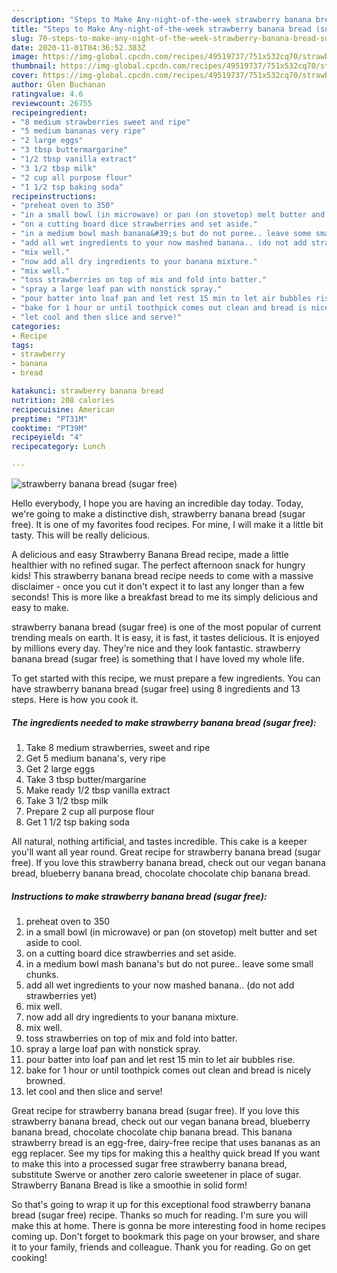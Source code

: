 ```yaml
---
description: "Steps to Make Any-night-of-the-week strawberry banana bread (sugar free)"
title: "Steps to Make Any-night-of-the-week strawberry banana bread (sugar free)"
slug: 70-steps-to-make-any-night-of-the-week-strawberry-banana-bread-sugar-free
date: 2020-11-01T04:36:52.383Z
image: https://img-global.cpcdn.com/recipes/49519737/751x532cq70/strawberry-banana-bread-sugar-free-recipe-main-photo.jpg
thumbnail: https://img-global.cpcdn.com/recipes/49519737/751x532cq70/strawberry-banana-bread-sugar-free-recipe-main-photo.jpg
cover: https://img-global.cpcdn.com/recipes/49519737/751x532cq70/strawberry-banana-bread-sugar-free-recipe-main-photo.jpg
author: Glen Buchanan
ratingvalue: 4.6
reviewcount: 26755
recipeingredient:
- "8 medium strawberries sweet and ripe"
- "5 medium bananas very ripe"
- "2 large eggs"
- "3 tbsp buttermargarine"
- "1/2 tbsp vanilla extract"
- "3 1/2 tbsp milk"
- "2 cup all purpose flour"
- "1 1/2 tsp baking soda"
recipeinstructions:
- "preheat oven to 350"
- "in a small bowl (in microwave) or pan (on stovetop) melt butter and set aside to cool."
- "on a cutting board dice strawberries and set aside."
- "in a medium bowl mash banana&#39;s but do not puree.. leave some small chunks."
- "add all wet ingredients to your now mashed banana.. (do not add strawberries yet)"
- "mix well."
- "now add all dry ingredients to your banana mixture."
- "mix well."
- "toss strawberries on top of mix and fold into batter."
- "spray a large loaf pan with nonstick spray."
- "pour batter into loaf pan and let rest 15 min to let air bubbles rise."
- "bake for 1 hour or until toothpick comes out clean and bread is nicely browned."
- "let cool and then slice and serve!"
categories:
- Recipe
tags:
- strawberry
- banana
- bread

katakunci: strawberry banana bread 
nutrition: 208 calories
recipecuisine: American
preptime: "PT31M"
cooktime: "PT39M"
recipeyield: "4"
recipecategory: Lunch

---
```



![strawberry banana bread (sugar free)](https://img-global.cpcdn.com/recipes/49519737/751x532cq70/strawberry-banana-bread-sugar-free-recipe-main-photo.jpg)

Hello everybody, I hope you are having an incredible day today. Today, we're going to make a distinctive dish, strawberry banana bread (sugar free). It is one of my favorites food recipes. For mine, I will make it a little bit tasty. This will be really delicious.

A delicious and easy Strawberry Banana Bread recipe, made a little healthier with no refined sugar. The perfect afternoon snack for hungry kids! This strawberry banana bread recipe needs to come with a massive disclaimer - once you cut it don&#39;t expect it to last any longer than a few seconds! This is more like a breakfast bread to me its simply delicious and easy to make.

strawberry banana bread (sugar free) is one of the most popular of current trending meals on earth. It is easy, it is fast, it tastes delicious. It is enjoyed by millions every day. They're nice and they look fantastic. strawberry banana bread (sugar free) is something that I have loved my whole life.


To get started with this recipe, we must prepare a few ingredients. You can have strawberry banana bread (sugar free) using 8 ingredients and 13 steps. Here is how you cook it.

<!--inarticleads1-->

##### The ingredients needed to make strawberry banana bread (sugar free):

1. Take 8 medium strawberries, sweet and ripe
1. Get 5 medium banana&#39;s, very ripe
1. Get 2 large eggs
1. Take 3 tbsp butter/margarine
1. Make ready 1/2 tbsp vanilla extract
1. Take 3 1/2 tbsp milk
1. Prepare 2 cup all purpose flour
1. Get 1 1/2 tsp baking soda


All natural, nothing artificial, and tastes incredible. This cake is a keeper you&#39;ll want all year round. Great recipe for strawberry banana bread (sugar free). If you love this strawberry banana bread, check out our vegan banana bread, blueberry banana bread, chocolate chocolate chip banana bread. 

<!--inarticleads2-->

##### Instructions to make strawberry banana bread (sugar free):

1. preheat oven to 350
1. in a small bowl (in microwave) or pan (on stovetop) melt butter and set aside to cool.
1. on a cutting board dice strawberries and set aside.
1. in a medium bowl mash banana&#39;s but do not puree.. leave some small chunks.
1. add all wet ingredients to your now mashed banana.. (do not add strawberries yet)
1. mix well.
1. now add all dry ingredients to your banana mixture.
1. mix well.
1. toss strawberries on top of mix and fold into batter.
1. spray a large loaf pan with nonstick spray.
1. pour batter into loaf pan and let rest 15 min to let air bubbles rise.
1. bake for 1 hour or until toothpick comes out clean and bread is nicely browned.
1. let cool and then slice and serve!


Great recipe for strawberry banana bread (sugar free). If you love this strawberry banana bread, check out our vegan banana bread, blueberry banana bread, chocolate chocolate chip banana bread. This banana strawberry bread is an egg-free, dairy-free recipe that uses bananas as an egg replacer. See my tips for making this a healthy quick bread If you want to make this into a processed sugar free strawberry banana bread, substitute Swerve or another zero calorie sweetener in place of sugar. Strawberry Banana Bread is like a smoothie in solid form! 

So that's going to wrap it up for this exceptional food strawberry banana bread (sugar free) recipe. Thanks so much for reading. I'm sure you will make this at home. There is gonna be more interesting food in home recipes coming up. Don't forget to bookmark this page on your browser, and share it to your family, friends and colleague. Thank you for reading. Go on get cooking!
